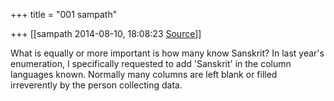 +++
title = "001 sampath"

+++
[[sampath	2014-08-10, 18:08:23 [Source](https://groups.google.com/g/samskrita/c/DCAH3xMyDb4)]]



What is equally or more important is how many know Sanskrit? In last year's enumeration, I specifically requested to add 'Sanskrit' in the column languages known. Normally many columns are left blank or filled irreverently by the person collecting data.

